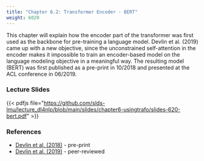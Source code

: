 ```yaml
---
title: "Chapter 6.2: Transformer Encoder - BERT"
weight: 6020
---
```

This chapter will explain how the encoder part of the transformer was first used as the backbone for pre-training a language model. Devlin et al. (2019) came
up with a new objective, since the unconstrained self-attention in the encoder makes it impossible to train an encoder-based model on the language modeling objective
in a meaningful way. The resulting model (BERT) was first published as a pre-print in 10/2018 and presented at the ACL conference in 06/2019.

<!--more-->

<!--
### Lecture video
{{< video id="TfrSKiOecWI" >}}
-->

### Lecture Slides
{{< pdfjs file="https://github.com/slds-lmu/lecture_dl4nlp/blob/main/slides/chapter6-usingtrafo/slides-620-bert.pdf" >}}

### References 

- [Devlin et al. (2018)](https://arxiv.org/pdf/1810.04805.pdf) - pre-print
- [Devlin et al. (2019)](https://aclanthology.org/N19-1423.pdf) - peer-reviewed
